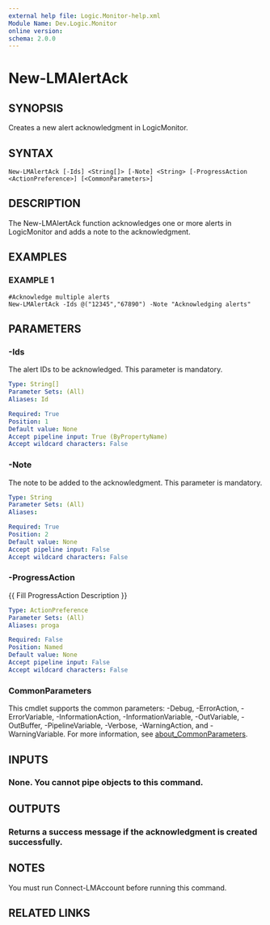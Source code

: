 ```yaml
---
external help file: Logic.Monitor-help.xml
Module Name: Dev.Logic.Monitor
online version:
schema: 2.0.0
---
```


# New-LMAlertAck

## SYNOPSIS
Creates a new alert acknowledgment in LogicMonitor.

## SYNTAX

```
New-LMAlertAck [-Ids] <String[]> [-Note] <String> [-ProgressAction <ActionPreference>] [<CommonParameters>]
```

## DESCRIPTION
The New-LMAlertAck function acknowledges one or more alerts in LogicMonitor and adds a note to the acknowledgment.

## EXAMPLES

### EXAMPLE 1
```
#Acknowledge multiple alerts
New-LMAlertAck -Ids @("12345","67890") -Note "Acknowledging alerts"
```

## PARAMETERS

### -Ids
The alert IDs to be acknowledged.
This parameter is mandatory.

```yaml
Type: String[]
Parameter Sets: (All)
Aliases: Id

Required: True
Position: 1
Default value: None
Accept pipeline input: True (ByPropertyName)
Accept wildcard characters: False
```

### -Note
The note to be added to the acknowledgment.
This parameter is mandatory.

```yaml
Type: String
Parameter Sets: (All)
Aliases:

Required: True
Position: 2
Default value: None
Accept pipeline input: False
Accept wildcard characters: False
```

### -ProgressAction
{{ Fill ProgressAction Description }}

```yaml
Type: ActionPreference
Parameter Sets: (All)
Aliases: proga

Required: False
Position: Named
Default value: None
Accept pipeline input: False
Accept wildcard characters: False
```

### CommonParameters
This cmdlet supports the common parameters: -Debug, -ErrorAction, -ErrorVariable, -InformationAction, -InformationVariable, -OutVariable, -OutBuffer, -PipelineVariable, -Verbose, -WarningAction, and -WarningVariable. For more information, see [about_CommonParameters](http://go.microsoft.com/fwlink/?LinkID=113216).

## INPUTS

### None. You cannot pipe objects to this command.
## OUTPUTS

### Returns a success message if the acknowledgment is created successfully.
## NOTES
You must run Connect-LMAccount before running this command.

## RELATED LINKS
